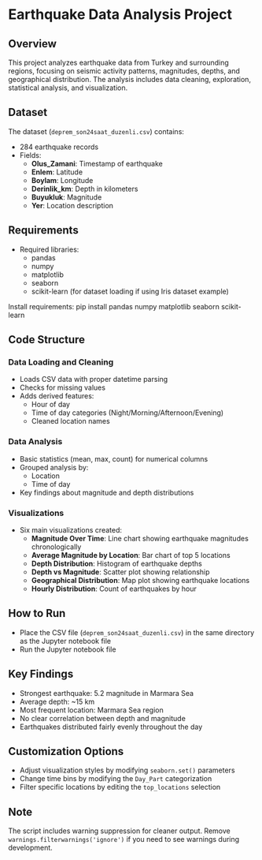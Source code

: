 # Earthquake Data Analysis Project

## Overview
This project analyzes earthquake data from Turkey and surrounding regions, focusing on seismic activity patterns, magnitudes, depths, and geographical distribution. The analysis includes data cleaning, exploration, statistical analysis, and visualization.

## Dataset
The dataset (`deprem_son24saat_duzenli.csv`) contains:
- 284 earthquake records
- Fields:
  - **Olus_Zamani**: Timestamp of earthquake
  - **Enlem**: Latitude
  - **Boylam**: Longitude
  - **Derinlik_km**: Depth in kilometers
  - **Buyukluk**: Magnitude
  - **Yer**: Location description

## Requirements
- Required libraries:
  - pandas
  - numpy
  - matplotlib
  - seaborn
  - scikit-learn (for dataset loading if using Iris dataset example)

Install requirements:
pip install pandas numpy matplotlib seaborn scikit-learn


## Code Structure

### Data Loading and Cleaning
- Loads CSV data with proper datetime parsing
- Checks for missing values
- Adds derived features:
  - Hour of day
  - Time of day categories (Night/Morning/Afternoon/Evening)
  - Cleaned location names

### Data Analysis
- Basic statistics (mean, max, count) for numerical columns
- Grouped analysis by:
  - Location
  - Time of day
- Key findings about magnitude and depth distributions

### Visualizations
- Six main visualizations created:
  - **Magnitude Over Time**: Line chart showing earthquake magnitudes chronologically
  - **Average Magnitude by Location**: Bar chart of top 5 locations
  - **Depth Distribution**: Histogram of earthquake depths
  - **Depth vs Magnitude**: Scatter plot showing relationship
  - **Geographical Distribution**: Map plot showing earthquake locations
  - **Hourly Distribution**: Count of earthquakes by hour

## How to Run
- Place the CSV file (`deprem_son24saat_duzenli.csv`) in the same directory as the Jupyter notebook file
- Run the Jupyter notebook file

## Key Findings
- Strongest earthquake: 5.2 magnitude in Marmara Sea
- Average depth: ~15 km
- Most frequent location: Marmara Sea region
- No clear correlation between depth and magnitude
- Earthquakes distributed fairly evenly throughout the day

## Customization Options
- Adjust visualization styles by modifying `seaborn.set()` parameters
- Change time bins by modifying the `Day_Part` categorization
- Filter specific locations by editing the `top_locations` selection

## Note
The script includes warning suppression for cleaner output. Remove `warnings.filterwarnings('ignore')` if you need to see warnings during development.
